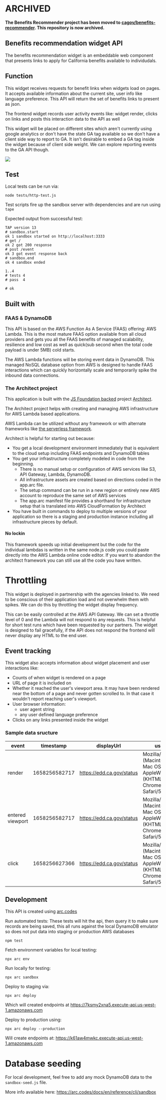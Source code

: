 # ARCHIVED

**The Benefits Recommender project has been moved to [cagov/benefits-recommender](https://github.com/cagov/benefits-recommender). This repository is now archived.**

## Benefits recommendation widget API

The benefits recommendation widget is an embeddable web component that presents links to apply for California benefits available to individudals.

## Function

This widget receives requests for benefit links when widgets load on pages. It accepts available information about the current site, user info like language preference. This API will return the set of benefits links to present as json.

The frontend widget records user activity events like: widget render, clicks on links and posts this interaction data to the API as well

This widget will be placed on different sites which aren't currently using google analytics or don't have the state GA tag available so we don't have a client side way to report to GA. It isn't desirable to embed a GA tag inside the widget because of client side weight. We can explore reporting events to the GA API though.

<img src="benefits_recommend_API.png">

## Test

Local tests can be run via:

```
node tests/http-test.js
```

Test scripts fire up the sandbox server with dependencies and are run using `tape`

Expected output from successful test:

```
TAP version 13
# sandbox.start
ok 1 sandbox started on http://localhost:3333
# get /
ok 2 got 200 response
# post /event
ok 3 got event response back
# sandbox.end
ok 4 sandbox ended

1..4
# tests 4
# pass  4

# ok
```

## Built with

### FAAS & DynamoDB

This API is based on the AWS Function As A Service (FAAS) offering: AWS Lambda. This is the most mature FAAS option available from all cloud providers and gets you all the FAAS benefits of managed scalability, resilience and low cost as well as quick(sub second when the total code payload is under 5MB) cold starts.

The AWS Lambda functions will be storing event data in DynamoDB. This managed NoSQL database option from AWS is designed to handle FAAS interactions which can quickly horizontally scale and temporarily spike the inbound data connections.

### The Architect project

This application is built with the <a href="https://openjsf.org/projects/">JS Foundation backed</a> project <a href="https://arc.codes/">Architect</a>.

The Architect project helps with creating and managing AWS infrastructure for AWS Lambda based applications.

AWS Lambda can be utilized without any framework or with alternate frameworks like <a href="https://www.serverless.com/">the serverless framework</a>.

Architect is helpful for starting out because:

- You get a local development environment immediately that is equivalent to the cloud setup including FAAS endpoints and DynamoDB tables
- You get your infrastructure completely modeled in code from the beginning.
  - There is no manual setup or configuration of AWS services like S3, API Gateway, Lambda, DynamoDB.
  - All infrastructure assets are created based on directions coded in the app.arc file.
  - The setup command can be run in a new region or entirely new AWS account to reproduce the same set of AWS services
  - The app.arc manifest file provides a shorthand for infrastructure setup that is translated into AWS CloudFormation by Architect
- You have built in commands to deploy to multiple versions of your application so there is a staging and production instance including all infrastructure pieces by default.

#### No lockin

This framework speeds up initial development but the code for the individual lambdas is written in the same node.js code you could paste directly into the AWS Lambda online code editor. If you want to abandon the architect framework you can still use all the code you have written.

# Throttling

This widget is deployed in partnership with the agencies linked to. We need to be conscious of their application load and not overwhelm them with spikes. We can do this by throttling the widget display frequency.

This can be easily controlled at the AWS API Gateway. We can set a throttle level of 0 and the Lambda will not respond to any requests. This is helpful for short test runs which have been requested by our partners. The widget is designed to fail gracefully, if the API does not respond the frontend will never display any HTML to the end user.

## Event tracking

This widget also accepts information about widget placement and user interactions like:

- Counts of when widget is rendered on a page
- URL of page it is included on
- Whether it reached the user's viewport area. It may have been rendered near the bottom of a page and never gotten scrolled to. In that case it wouldn't report reaching user's viewport.
- User browser information:
  - user agent string
  - any user defined language preference
- Clicks on any links presented inside the widget

### Sample data sructure

| event            | timestamp     | displayUrl                | userAgent                                                                                                             | language | link                           |
| ---------------- | ------------- | ------------------------- | --------------------------------------------------------------------------------------------------------------------- | -------- | ------------------------------ |
| render           | 1658256582717 | https://edd.ca.gov/status | Mozilla/5.0 (Macintosh; Intel Mac OS X 10_15_7) AppleWebKit/537.36 (KHTML, like Gecko) Chrome/103.0.0.0 Safari/537.36 | en-US    |                                |
| entered viewport | 1658256582717 | https://edd.ca.gov/status | Mozilla/5.0 (Macintosh; Intel Mac OS X 10_15_7) AppleWebKit/537.36 (KHTML, like Gecko) Chrome/103.0.0.0 Safari/537.36 | en-US    |                                |
| click            | 1658256627366 | https://edd.ca.gov/status | Mozilla/5.0 (Macintosh; Intel Mac OS X 10_15_7) AppleWebKit/537.36 (KHTML, like Gecko) Chrome/103.0.0.0 Safari/537.36 | en-US    | https://www.caliheapapply.com/ |

## Development

This API is created using <a href="https://arc.codes/docs/en/get-started/quickstart">arc.codes</a>

Run automated tests:
These tests will hit the api, then query it to make sure records are being saved, this all runs against the local DynamoDB emulator so does not put data into staging or production AWS databases

```
npm test
```

Fetch environment variables for local testing:

```
npx arc env
```

Run locally for testing:

```
npx arc sandbox
```

Deploy to staging via:

```
npx arc deploy
```

Which will created endpoints at https://7ksmy2xna5.execute-api.us-west-1.amazonaws.com

Deploy to production using:

```
npx arc deploy --production
```

Will create endpoints at: https://k61aw4mwkc.execute-api.us-west-1.amazonaws.com

# Database seeding

For local development, feel free to add any mock DynamoDB data to the `sandbox-seed.js` file.

More info available here: https://arc.codes/docs/en/reference/cli/sandbox

